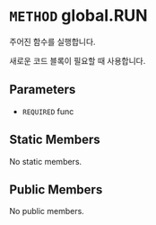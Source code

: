 # `METHOD` global.RUN
주어진 함수를 실행합니다.

새로운 코드 블록이 필요할 때 사용합니다.

## Parameters
* `REQUIRED` func 

## Static Members
No static members.

## Public Members
No public members.
